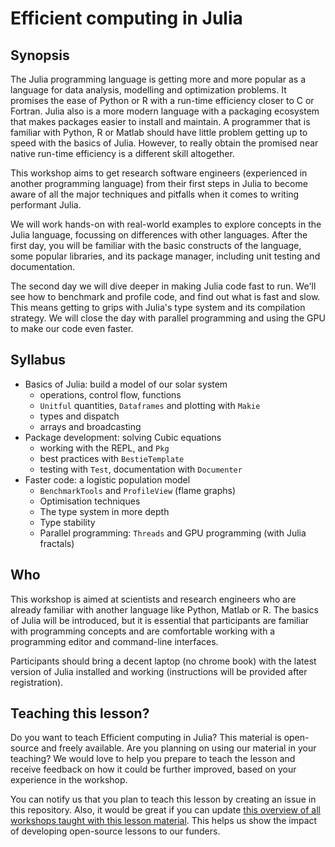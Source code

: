 # Efficient computing in Julia

## Synopsis

The Julia programming language is getting more and more popular as a language for data analysis, modelling and optimization problems. It promises the ease of Python or R with a run-time efficiency closer to C or Fortran. Julia also is a more modern language with a packaging ecosystem that makes packages easier to install and maintain. A programmer that is familiar with Python, R or Matlab should have little problem getting up to speed with the basics of Julia. However, to really obtain the promised near native run-time efficiency is a different skill altogether.

This workshop aims to get research software engineers (experienced in another programming language) from their first steps in Julia to become aware of all the major techniques and pitfalls when it comes to writing performant Julia.

We will work hands-on with real-world examples to explore concepts in the Julia language, focussing on differences with other languages. After the first day, you will be familiar with the basic constructs of the language, some popular libraries, and its package manager, including unit testing and documentation.

The second day we will dive deeper in making Julia code fast to run. We'll see how to benchmark and profile code, and find out what is fast and slow. This means getting to grips with Julia's type system and its compilation strategy. We will close the day with parallel programming and using the GPU to make our code even faster.

## Syllabus

- Basics of Julia: build a model of our solar system
  * operations, control flow, functions
  * `Unitful` quantities, `Dataframes` and plotting with `Makie`
  * types and dispatch
  * arrays and broadcasting
- Package development: solving Cubic equations
  * working with the REPL, and `Pkg`
  * best practices with `BestieTemplate`
  * testing with `Test`, documentation with `Documenter`
- Faster code: a logistic population model
  * `BenchmarkTools` and `ProfileView` (flame graphs)
  * Optimisation techniques
  * The type system in more depth
  * Type stability
  * Parallel programming: `Threads` and GPU programming (with Julia fractals)

## Who

This workshop is aimed at scientists and research engineers who are already familiar with another language like Python, Matlab or R. The basics of Julia will be introduced, but it is essential that participants are familiar with programming concepts and are comfortable working with a programming editor and command-line interfaces.

Participants should bring a decent laptop (no chrome book) with the latest version of Julia installed and working (instructions will be provided after registration).

## Teaching this lesson?
Do you want to teach Efficient computing in Julia? This material is open-source and freely available.
Are you planning on using our material in your teaching?
We would love to help you prepare to teach the lesson and receive feedback on how it could be further improved, based on your experience in the workshop.

You can notify us that you plan to teach this lesson by creating an issue in this repository. Also, it would be great if you can update [this overview of all workshops taught with this lesson material](workshops.md). This helps us show the impact of developing open-source lessons to our funders.
